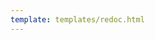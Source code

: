 ```yaml
---
template: templates/redoc.html
---
```


<redoc spec-url=../../apis/restapis/account-recovery.yaml></redoc>
<script src="https://cdn.jsdelivr.net/npm/redoc@next/bundles/redoc.standalone.js"> </script>